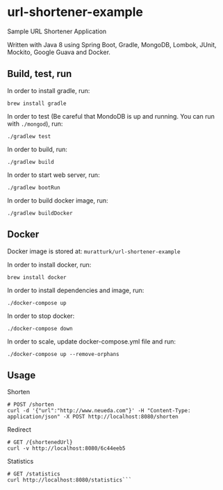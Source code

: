 # url-shortener-example

Sample URL Shortener Application

Written with Java 8 using Spring Boot, Gradle, MongoDB, Lombok, JUnit, Mockito, Google Guava and Docker.

## Build, test, run

In order to install gradle, run:
```
brew install gradle
```
In order to test (Be careful that MondoDB is up and running. You can run with ``./mongod``), run:
```
./gradlew test
```
In order to build, run:
```
./gradlew build
```
In order to start web server, run:
```
./gradlew bootRun
```
In order to build docker image, run:
```
./gradlew buildDocker
```

## Docker

Docker image is stored at: ``muratturk/url-shortener-example``

In order to install docker, run:
```
brew install docker
```
In order to install dependencies and image, run:
```
./docker-compose up
```
In order to stop docker:
```
./docker-compose down
```
In order to scale, update docker-compose.yml file and run:
```
./docker-compose up --remove-orphans
```

## Usage

Shorten
```
# POST /shorten
curl -d '{"url":"http://www.neueda.com"}' -H "Content-Type: application/json" -X POST http://localhost:8080/shorten
```
Redirect
```
# GET /{shortenedUrl}
curl -v http://localhost:8080/6c44eeb5
```
Statistics
```
# GET /statistics
curl http://localhost:8080/statistics```
